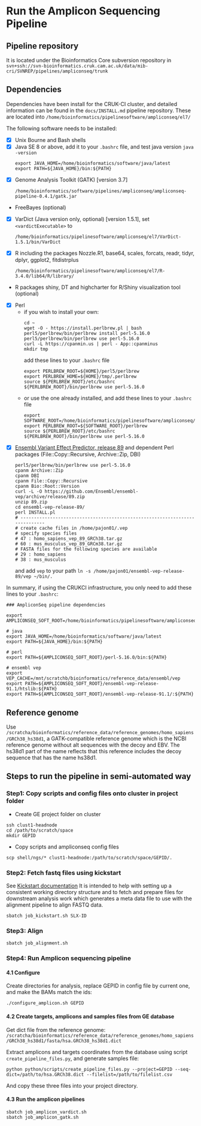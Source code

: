 # Run the Amplicon Sequencing Pipeline

## Pipeline repository

It is located under the Bioinformatics Core subversion repository in
`svn+ssh://svn-bioinformatics.cruk.cam.ac.uk/data/mib-cri/SVNREP/pipelines/ampliconseq/trunk`

## Dependencies

Dependencies have been install for the CRUK-CI cluster, and detailed information can be found in the `docs/INSTALL.md` pipeline repository. These are located into `/home/bioinformatics/pipelinesoftware/ampliconseq/el7/`

The following software needs to be installed:

- [x] Unix Bourne and Bash shells
- [x] Java SE 8 or above, add it to your `.bashrc` file, and test java version `java -version`
  ```
  export JAVA_HOME=/home/bioinformatics/software/java/latest
  export PATH=${JAVA_HOME}/bin:${PATH}
  ```
- [x] Genome Analysis Toolkit (GATK) [version 3.7]
  ```
  /home/bioinformatics/software/pipelines/ampliconseq/ampliconseq-pipeline-0.4.1/gatk.jar
  ```
- FreeBayes (optional)
- [x] VarDict (Java version only, optional) [version 1.5.1], set `<vardictExecutable>` to
  ```
  /home/bioinformatics/pipelinesoftware/ampliconseq/el7/VarDict-1.5.1/bin/VarDict
  ```
- [x] R including the packages Nozzle.R1, base64, scales, forcats, readr, tidyr, dplyr, ggplot2, fitdistrplus
  ```
  /home/bioinformatics/pipelinesoftware/ampliconseq/el7/R-3.4.0/lib64/R/library/
  ```
- R packages shiny, DT and highcharter for R/Shiny visualization tool (optional)
- [x] Perl
  - if you wish to install your own:
    ```
    cd ~
    wget -O - https://install.perlbrew.pl | bash
    perl5/perlbrew/bin/perlbrew install perl-5.16.0
    perl5/perlbrew/bin/perlbrew use perl-5.16.0
    curl -L https://cpanmin.us | perl - App::cpanminus
    mkdir tmp
    ```
    add these lines to your `.bashrc` file
    ```
    export PERLBREW_ROOT=${HOME}/perl5/perlbrew
    export PERLBREW_HOME=${HOME}/tmp/.perlbrew
    source ${PERLBREW_ROOT}/etc/bashrc
    ${PERLBREW_ROOT}/bin/perlbrew use perl-5.16.0
    ```
  - or use the one already installed, and add these lines to your `.bashrc` file
    ```
    export SOFTWARE_ROOT=/home/bioinformatics/pipelinesoftware/ampliconseq/el7
    export PERLBREW_ROOT=${SOFTWARE_ROOT}/perlbrew
    source ${PERLBREW_ROOT}/etc/bashrc
    ${PERLBREW_ROOT}/bin/perlbrew use perl-5.16.0  
    ```
- [x] [Ensembl Variant Effect Predictor, release 89](http://www.ensembl.org/info/docs/tools/vep/script/vep_download.html) and dependent Perl packages (File::Copy::Recursive, Archive::Zip, DBI)
  ```
  perl5/perlbrew/bin/perlbrew use perl-5.16.0
  cpanm Archive::Zip
  cpanm DBI
  cpanm File::Copy::Recursive
  cpanm Bio::Root::Version
  curl -L -O https://github.com/Ensembl/ensembl-vep/archive/release/89.zip
  unzip 89.zip
  cd ensembl-vep-release-89/
  perl INSTALL.pl  
  # ----------------------------------------------------------------------------
  # create cache files in /home/pajon01/.vep
  # specify species files
  # 47 : homo_sapiens_vep_89_GRCh38.tar.gz
  # 60 : mus_musculus_vep_89_GRCm38.tar.gz
  # FASTA files for the following species are available
  # 29 : homo_sapiens
  # 38 : mus_musculus
  ```
  and add `vep` to your path `ln -s /home/pajon01/ensembl-vep-release-89/vep ~/bin/.`

In summary, if using the CRUKCI infrastructure, you only need to add these lines to your `.bashrc`:
```
### AmpliconSeq pipeline dependencies

export AMPLICONSEQ_SOFT_ROOT=/home/bioinformatics/pipelinesoftware/ampliconseq/el7

# java
export JAVA_HOME=/home/bioinformatics/software/java/latest
export PATH=${JAVA_HOME}/bin:${PATH}

# perl
export PATH=${AMPLICONSEQ_SOFT_ROOT}/perl-5.16.0/bin:${PATH}

# ensembl vep
export VEP_CACHE=/mnt/scratchb/bioinformatics/reference_data/ensembl/vep
export PATH=${AMPLICONSEQ_SOFT_ROOT}/ensembl-vep-release-91.1/htslib:${PATH}
export PATH=${AMPLICONSEQ_SOFT_ROOT}/ensembl-vep-release-91.1/:${PATH}
```

## Reference genome

Use `/scratcha/bioinformatics/reference_data/reference_genomes/homo_sapiens/GRCh38_hs38d1`, a GATK-compatible reference genome which is the NCBI reference genome without alt sequences with the decoy and EBV. The hs38d1 part of the name reflects that this reference includes the decoy sequence that has the name hs38d1.

## Steps to run the pipeline in semi-automated way

### Step1: Copy scripts and config files onto cluster in project folder

- Create GE project folder on cluster
```
ssh clust1-headnode
cd /path/to/scratch/space
mkdir GEPID
```

- Copy scripts and ampliconseq config files
```
scp shell/ngs/* clust1-headnode:/path/to/scratch/space/GEPID/.
```

### Step2: Fetch fastq files using kickstart

See [Kickstart documentation](http://internal-bioinformatics.cruk.cam.ac.uk/docs/kickstart/usage.html)
It is intended to help with setting up a consistent working directory structure and to fetch and prepare files for downstream analysis work which generates a meta data file to use with the alignment pipeline to align FASTQ data.

```
sbatch job_kickstart.sh SLX-ID
```


### Step3: Align

```
sbatch job_alignment.sh
```


### Step4: Run Amplicon sequencing pipeline

#### 4.1 Configure

Create directories for analysis, replace GEPID in config file by current one, and make the BAMs match the ids:
```
./configure_amplicon.sh GEPID
```

#### 4.2 Create targets, amplicons and samples files from GE database

Get dict file from the reference genome:
`/scratcha/bioinformatics/reference_data/reference_genomes/homo_sapiens/GRCh38_hs38d1/fasta/hsa.GRCh38_hs38d1.dict`

Extract amplicons and targets coordinates from the database using script `create_pipeline_files.py`, and generate samples file:
```
python python/scripts/create_pipeline_files.py --project=GEPID --seq-dict=/path/to/hsa.GRCh38.dict --filelist=/path/to/filelist.csv
```
And copy these three files into your project directory.

#### 4.3 Run the amplicon pipelines

```
sbatch job_amplicon_vardict.sh
sbatch job_amplicon_gatk.sh
```
